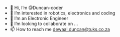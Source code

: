 - 👋 Hi, I’m @Duncan-coder
- 👀 I’m interested in robotics, electronics and coding
- 🌱 I’m an Electronic Engineer
- 💞️ I’m looking to collaborate on ...
- 📫 How to reach me dewaal.duncan@tuks.co.za

<!---
Duncan-coder/Duncan-coder is a ✨ special ✨ repository because its `README.md` (this file) appears on your GitHub profile.
You can click the Preview link to take a look at your changes.
--->
